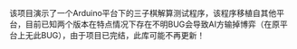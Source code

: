 该项目演示了一个Arduino平台下的三子棋解算测试程序，该程序移植自其他平台，目前已知两个版本在特点情况下存在不明BUG会导致AI方输掉博弈（在原平台上无此BUG），由于项目已完结，此库可能不再更新！
